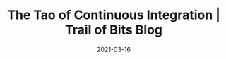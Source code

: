 ---
title: "The Tao of Continuous Integration | Trail of Bits Blog"
date: 2021-03-16
externalLink: https://blog.trailofbits.com/2021/02/26/the-tao-of-continuous-integration/
---